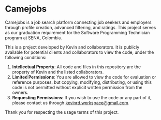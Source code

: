 # Camejobs
Camejobs is a job search platform connecting job seekers and employers through profile creation, advanced filtering, and ratings. This project serves as our graduation requirement for the Software Programming Technician program at SENA, Colombia.

This is a project developed by Kevin and collaborators. It is publicly available for potential clients and collaborators to view the code, under the following conditions:

1. **Intellectual Property**: All code and files in this repository are the property of Kevin and the listed collaborators.
2. **Limited Permissions**: You are allowed to view the code for evaluation or reference purposes, but copying, modifying, distributing, or using this code is not permitted without explicit written permission from the owners.
3. **Requesting Permissions**: If you wish to use the code or any part of it, please contact us through kevinrd.workspace@gmail.com.

Thank you for respecting the usage terms of this project.
